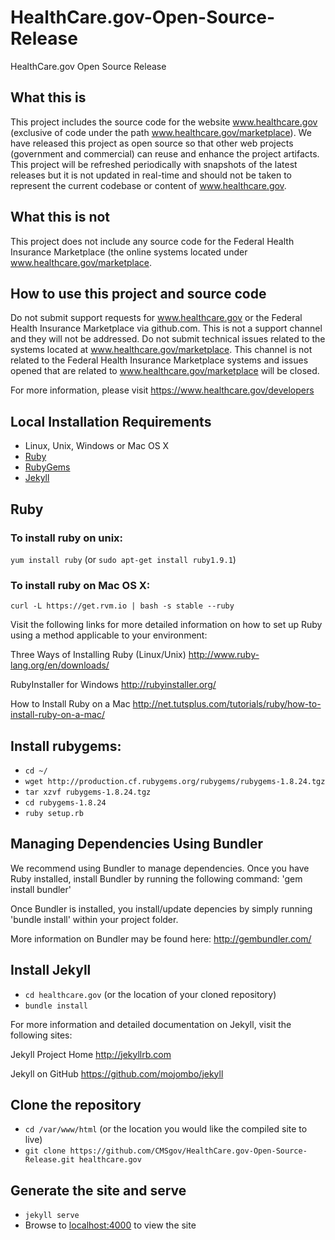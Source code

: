 # HealthCare.gov-Open-Source-Release

HealthCare.gov Open Source Release

## What this is
This project includes the source code for the website www.healthcare.gov (exclusive of code under the path www.healthcare.gov/marketplace). We have released this project as open source so that other web projects (government and commercial) can reuse and enhance the project artifacts. This project will be refreshed periodically with snapshots of the latest releases but it is not updated in real-time and should not be taken to represent the current codebase or content of www.healthcare.gov.

## What this is not
This project does not include any source code for the Federal Health Insurance Marketplace (the online systems located under www.healthcare.gov/marketplace.

## How to use this project and source code
Do not submit support requests for www.healthcare.gov or the Federal Health Insurance Marketplace via github.com. This is not a support channel and they will not be addressed.
Do not submit technical issues related to the systems located at www.healthcare.gov/marketplace. This channel is not related to the Federal Health Insurance Marketplace systems and issues opened that are related to www.healthcare.gov/marketplace will be closed.

For more information, please visit https://www.healthcare.gov/developers

## Local Installation Requirements

- Linux, Unix, Windows or Mac OS X
- [Ruby](http://www.ruby-lang.org/en/downloads/)
- [RubyGems](http://rubygems.org/pages/download)
- [Jekyll](http://jekyllrb.com)


## Ruby

### To install ruby on unix:

`yum install ruby` (or `sudo apt-get install ruby1.9.1`)


### To install ruby on Mac OS X:

`curl -L https://get.rvm.io | bash -s stable --ruby`

Visit the following links for more detailed information on how to set up Ruby using a method applicable to your environment:

Three Ways of Installing Ruby (Linux/Unix)
http://www.ruby-lang.org/en/downloads/
 
RubyInstaller for Windows
http://rubyinstaller.org/

How to Install Ruby on a Mac
http://net.tutsplus.com/tutorials/ruby/how-to-install-ruby-on-a-mac/


## Install rubygems: 

- `cd ~/`
- `wget http://production.cf.rubygems.org/rubygems/rubygems-1.8.24.tgz`
- `tar xzvf rubygems-1.8.24.tgz`
- `cd rubygems-1.8.24`
- `ruby setup.rb`


## Managing Dependencies Using Bundler

We recommend using Bundler to manage dependencies. Once you have Ruby installed, install Bundler by running the following command: 'gem install bundler'

Once Bundler is installed, you install/update depencies by simply running 'bundle install' within your project folder.

More information on Bundler may be found here: http://gembundler.com/


## Install Jekyll

- `cd healthcare.gov` (or the location of your cloned repository)
- `bundle install`

For more information and detailed documentation on Jekyll, visit the following sites:

Jekyll Project Home
http://jekyllrb.com

Jekyll on GitHub
https://github.com/mojombo/jekyll


## Clone the repository

- `cd /var/www/html` (or the location you would like the compiled site to live)
- `git clone https://github.com/CMSgov/HealthCare.gov-Open-Source-Release.git healthcare.gov`


## Generate the site and serve

- `jekyll serve`
- Browse to [localhost:4000](http://localhost:4000) to view the site
